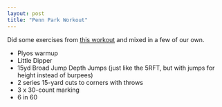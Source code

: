 ```yaml
---
layout: post
title: "Penn Park Workout"
---
```


Did some exercises from [this workout](http://ponyshape.blogspot.com/2011/05/wow-050911.html) and mixed in a few of our own.

- Plyos warmup
- Little Dipper
- 15yd Broad Jump Depth Jumps (just like the 5RFT, but with jumps for height instead of burpees)
- 2 series 15-yard cuts to corners with throws
- 3 x 30-count marking
- 6 in 60
